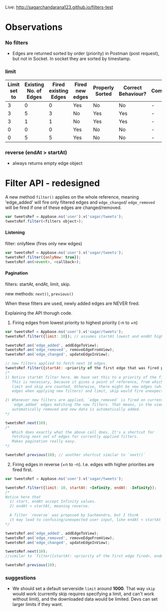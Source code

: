 Live: http://sagarchandarana123.github.io/filters-test

# Observations

### No filters

- Edges are returned sorted by order (priority) in Postman (post request), but not in Socket. In socket they are sorted by timestamp.

### limit

Limit set to | Existing No. of Edges | Fired existing Edges | Fired new edges | Properly Sorted | Correct Behaviour? | Comment
--- | --- | --- | --- | --- | --- | ---
3 | 0 | 0 | Yes | No  | No | -
3 | 5 | 3 | No  | Yes | Yes| -
3 | 1 | 1 | No  | Yes | Yes| -
0 | 0 | 0 | Yes | No  | No | -
0 | 5 | 5 | Yes | No  | No | -

### reverse (endAt > startAt)

- always returns empty edge object

# Filter API - redesigned

A new method `filter()` applies on the whole reference, meaning 'edge_added' will fire only filtered edges and `edge_changed`/ `edge_removed` will be fired if one of these edges are changed/removed.

```js
var tweetsRef = Appbase.ns('user').v('sagar/tweets');
tweetsRef.filter(<filters object>);
```

#### Listening

filter: onlyNew (fires only new edges)
```js
var tweetsRef = Appbase.ns('user').v('sagar/tweets');
tweetsRef.filter({onlyNew: true});
tweetsRef.on(<event>, <callback>);
```

#### Pagination

filters: startAt, endAt, limit, skip.

new methods: `next()`, `previous()`

When these filters are used, newly added edges are NEVER fired.


Explaining the API thorugh code.

1) Firing edges from lowest priority to highest priority (-n to +n)

```js
var tweetsRef = Appbase.ns('user').v('sagar/tweets');
tweetsRef.filter({limit: 10}); // assumes startAt lowest and endAt highest. Fetches first 10 edges

tweetsRef.on('edge_added', addEdgeToView);
tweetsRef.on('edge_removed', removeEdgeFromView);
tweetsRef.on('edge_changed', updateEdgeInView);

// new filters applied to fetch next 10 edges.
tweetsRef.filter({startAt: <priority of the first edge that was fired previously>, limit: 10, skip: 10});
/* 
1) Notice startAt filter here. We have set this to a priority of the first edge. 
   This is necessary, because it gives a point of reference, from which 
   limit and skip are counted. Otherwise, there might be new edges (which become existing
   edges when applying new filters) and limit, skip would fire unexpected edges. 

2) Whenever new filters are applied, `edge_removed` is fired on current edges (matching the old filters) and 
   `edge_added` edges matching the new filters. That means, in the view, the current data is 
   automatically removed and new data is automatically added.
*/

tweetsRef.next(10); 
/* 
   Which does exactly what the above call does. It's a shortcut for
   fetching next set of edges for currently applied filters. 
   Makes pagination really easy. 
*/

tweetsRef.previous(10); // another shortcut similar to `next()`

```

2) Firing edges in reverse (+n to -n). I.e. edges with higher priorities are fired first.

```js
var tweetsRef = Appbase.ns('user').v('sagar/tweets');

tweetsRef.filter({limit: 10, startAt: +Infinity, endAt: -Infinity}); 
/*
Notice here that 
  1) start, endAt accept Infinity values. 
  2) endAt < startAt, meaning reverse.

  A filter `reverse` was proposed by Sacheendra, but I think 
  it may lead to confusing/unexpected user input, like endAt < startAt and reverse is also set true. 
*/

tweetsRef.on('edge_added', addEdgeToView);
tweetsRef.on('edge_removed', removeEdgeFromView);
tweetsRef.on('edge_changed', updateEdgeInView);

tweetsRef.next(10);
//similar to `filter({startAt: <priority of the first edge fired>, endAt: -Infinity, limit: 10, skip: 10})`

tweetsRef.previous(10);
```

### suggestions

- We should set a default serverside `limit` around __1000__. That way `skip` would work (currently skip requires specifying a limit, and can't work without limit), and the downloaded data would be limited. Devs can set larger limits if they want.